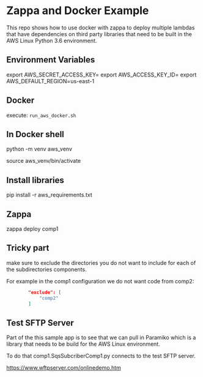 # Zappa and Docker Example

This repo shows how to use docker with zappa to deploy multiple lambdas that have dependencies on third party libraries that need to be built in the AWS Linux Python 3.6 environment.


## Environment Variables
export AWS_SECRET_ACCESS_KEY=
export AWS_ACCESS_KEY_ID=
export AWS_DEFAULT_REGION=us-east-1

## Docker
execute: `run_aws_docker.sh`

## In Docker shell

python -m venv aws_venv

source aws_venv/bin/activate

## Install libraries
pip install -r aws_requirements.txt

## Zappa
zappa deploy comp1

## Tricky part

make sure to exclude the directories you do not want to include for each of the subdirectories components.

For example in the comp1 configuration we do not want code from comp2:

```json
        "exclude": [
            "comp2"
        ]

```

## Test SFTP Server
Part of the this sample app is to see that we can pull in Paramiko which is a library
that needs to be build for the AWS Linux environment.

To do that comp1.SqsSubcriberComp1.py connects to the test SFTP server.

https://www.wftpserver.com/onlinedemo.htm